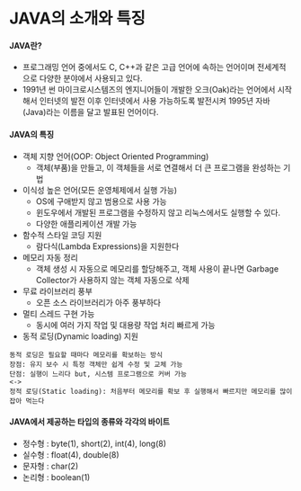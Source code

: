 # JAVA의 소개와 특징

#### JAVA란?
- 프로그래밍 언어 중에서도 C, C++과 같은 고급 언어에 속하는 언어이며 전세계적으로 다양한 분야에서 사용되고 있다.
- 1991년 썬 마이크로시스템즈의 엔지니어들이 개발한 오크(Oak)라는 언어에서 시작해서 
  인터넷의 발전 이후 인터넷에서 사용 가능하도록 발전시켜 1995년 자바(Java)라는 이름을 달고 발표된 언어이다.
  
#### JAVA의 특징
- 객체 지향 언어(OOP: Object Oriented Programming)
  - 객체(부품)을 만들고, 이 객체들을 서로 연결해서 더 큰 프로그램을 완성하는 기법
- 이식성 높은 언어(모든 운영체제에서 실행 가능) 
  - OS에 구애받지 않고 범용으로 사용 가능
  - 윈도우에서 개발된 프로그램을 수정하지 않고 리눅스에서도 실행할 수 있다.
  - 다양한 애플리케이션 개발 가능
- 함수적 스타일 코딩 지원 
  - 람다식(Lambda Expressions)을 지원한다
- 메모리 자동 정리
  - 객체 생성 시 자동으로 메모리를 할당해주고, 객체 사용이 끝나면 Garbage Collector가 사용하지 않는 객체 자동으로 삭제
- 무료 라이브러리 풍부
  - 오픈 소스 라이브러리가 아주 풍부하다
- 멀티 스레드 구현 가능 
  - 동시에 여러 가지 작업 및 대용량 작업 처리 빠르게 가능
- 동적 로딩(Dynamic loading) 지원
```
동적 로딩은 필요할 때마다 메모리를 확보하는 방식
장점: 유지 보수 시 특정 객체만 쉽게 수정 및 교체 가능
단점: 실행이 느리다 but, 시스템 프로그램으로 커버 가능
<-> 
정적 로딩(Static loading): 처음부터 메모리를 확보 후 실행해서 빠르지만 메모리를 많이 잡아 먹는다
```

#### JAVA에서 제공하는 타입의 종류와 각각의 바이트
- 정수형 : byte(1), short(2), int(4), long(8)
- 실수형 : float(4), double(8)
- 문자형 : char(2)
- 논리형 : boolean(1)
